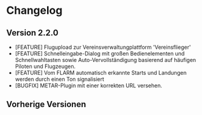# Changelog

## Version 2.2.0

* [FEATURE] Flugupload zur Vereinsverwaltungplattform 'Vereinsflieger'
* [FEATURE] Schnelleingabe-Dialog mit großen Bedienelementen und Schnellwahltasten sowie Auto-Vervollständigung basierend auf häufigen Piloten und Flugzeugen.
* [FEATURE] Vom FLARM automatisch erkannte Starts und Landungen werden durch einen Ton signalisiert
* [BUGFIX] METAR-Plugin mit einer korrekten URL versehen.

## Vorherige Versionen


